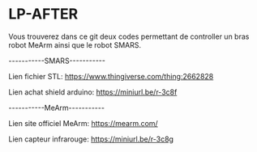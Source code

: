 # LP-AFTER

Vous trouverez dans ce git deux codes permettant de controller un bras robot MeArm ainsi que le robot SMARS.

-----------SMARS-----------

Lien fichier STL: https://www.thingiverse.com/thing:2662828

Lien achat shield arduino: https://miniurl.be/r-3c8f

-----------MeArm-----------

Lien site officiel MeArm: https://mearm.com/

Lien capteur infrarouge: https://miniurl.be/r-3c8g
